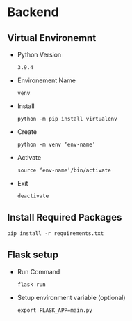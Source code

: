 # Backend

## Virtual Environemnt

- Python Version

  `3.9.4`

- Environement Name

  `venv`

- Install

  `python -m pip install virtualenv`

- Create

  `python -m venv ‘env-name’`

- Activate

  `source ‘env-name’/bin/activate`

- Exit

  `deactivate`

## Install Required Packages

`pip install -r requirements.txt`

## Flask setup

- Run Command

  `flask run`

- Setup environment variable (optional)

  `export FLASK_APP=main.py`
